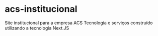 # acs-institucional
Site institucional para a empresa ACS Tecnologia e serviços construído utilizando a tecnologia Next.JS 
